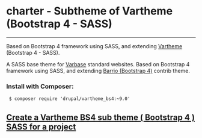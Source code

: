 # charter - Subtheme of Vartheme (Bootstrap 4 - SASS)
---

Based on Bootstrap 4 framework using SASS, and extending [Vartheme](https://github.com/Vardot/vartheme_bs4) (Bootstrap 4 - SASS).

A SASS base theme for [Varbase](https://www.drupal.org/project/varbase) standard websites.
 Based on Bootstrap 4 framework using SASS,
  and extending [Barrio (Bootstrap 4)](https://www.drupal.org/project/bootstrap_barrio) contrib theme.

### Install with Composer:
```
 $ composer require 'drupal/vartheme_bs4:~9.0'
```

## [Create a Vartheme BS4 sub theme ( Bootstrap 4 ) SASS for a project](https://github.com/Vardot/vartheme_bs4/tree/9.0.x/scripts)
